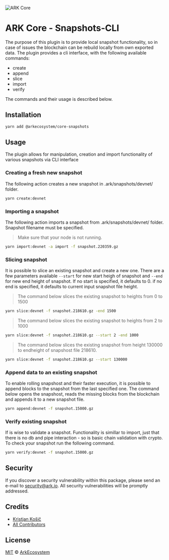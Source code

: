 ![ARK Core](https://i.imgur.com/1aP6F2o.png)

# ARK Core - Snapshots-CLI

The purpose of this plugin is to provide local snapshot functionality, so in case of issues the blockchain can be rebuild locally from own exported data.
The plugin provides a cli interface, with the following available commands:

- create
- append
- slice
- import
- verify

The commands and their usage is described below.

## Installation

```bash
yarn add @arkecosystem/core-snapshots
```
## Usage
The plugin allows for manipulation, creation and import functionality of various snapshots via CLI interface

### Creating a fresh new snapshot
The following action creates a new snapshot in .ark/snapshots/devnet/ folder.
```bash
yarn create:devnet
```
### Importing a snapshot
The following action imports a snapshot from .ark/snapshots/devnet/ folder. Snapshot filename must be specified.
>Make sure that your node is not running.
```bash
yarn import:devnet -a import -f snapshot.220359.gz
```

### Slicing snapshot
It is possible to slice an existing snapshot and create a new one. There are a few parameters available `--start` for new start heigh of snapshot and `--end` for new end height of snapshot.
If no start is specified, it defaults to 0.
if no end is specified, it defaults to current input snapshot file height.

>The command below slices the existing snapshot to heights from 0 to 1500
```bash
yarn slice:devnet -f snapshot.218610.gz -end 1500
```

>The command below slices the existing snapshot to heights from 2 to 1000
```bash
yarn slice:devnet -f snapshot.218610.gz --start 2 -end 1000
```

>The command below slices the existing snapshot from height 130000 to endheight of snapshost file 218610.
```bash
yarn slice:devnet -f snapshot.218610.gz --start 130000
```


### Append data to an existing snapshot
To enable rolling snapshost and their faster execution, it is possible to append blocks to the snapshot from the last specified one.
The command below opens the snapshost, reads the missing blocks from the blockchain and appends it to a new snapshot file.
```bash
yarn append:devnet -f snapshot.15000.gz
```

### Verify existing snapshot
If is wise to validate a snapshot. Functionality is simillar to import, just that there is no db and pipe interaction - so is basic chain validation with crypto. To check your snapshot run the following command.
```bash
yarn verify:devnet -f snapshot.15000.gz
```


## Security
If you discover a security vulnerability within this package, please send an e-mail to security@ark.io. All security vulnerabilities will be promptly addressed.

## Credits

- [Kristjan Košič](https://github.com/kristjank)
- [All Contributors](../../../../contributors)

## License

[MIT](LICENSE) © [ArkEcosystem](https://ark.io)
